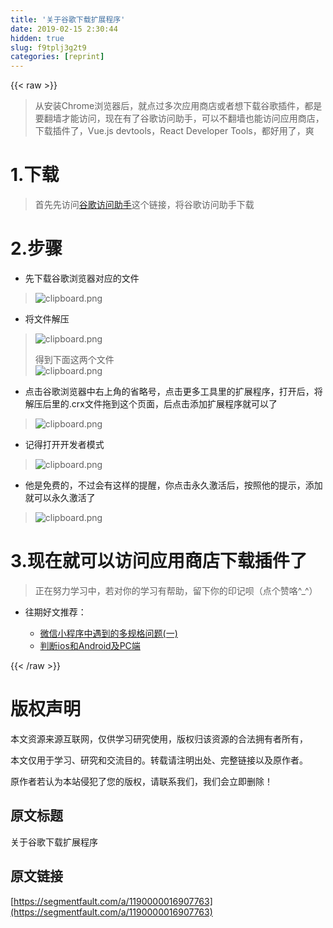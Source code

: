 ```yaml
---
title: '关于谷歌下载扩展程序' 
date: 2019-02-15 2:30:44
hidden: true
slug: f9tplj3g2t9
categories: [reprint]
---
```


{{< raw >}}

                    
<blockquote>从安装Chrome浏览器后，就点过多次应用商店或者想下载谷歌插件，都是要翻墙才能访问，现在有了谷歌访问助手，可以不翻墙也能访问应用商店，下载插件了，Vue.js devtools，React Developer Tools，都好用了，爽</blockquote>
<h1 id="articleHeader0">1.下载</h1>
<blockquote>首先先访问<a href="http://www.ggfwzs.com/" rel="nofollow noreferrer" target="_blank">谷歌访问助手</a>这个链接，将谷歌访问助手下载</blockquote>
<h1 id="articleHeader1">2.步骤</h1>
<ul><li>先下载谷歌浏览器对应的文件</li></ul>
<blockquote><span class="img-wrap"><img data-src="/img/bVbi6wp?w=1182&amp;h=682" src="https://static.alili.tech/img/bVbi6wp?w=1182&amp;h=682" alt="clipboard.png" title="clipboard.png" style="cursor: pointer; display: inline;"></span></blockquote>
<ul><li>将文件解压</li></ul>
<blockquote>
<span class="img-wrap"><img data-src="/img/bVbi6wM?w=577&amp;h=24" src="https://static.alili.tech/img/bVbi6wM?w=577&amp;h=24" alt="clipboard.png" title="clipboard.png" style="cursor: pointer; display: inline;"></span><p>得到下面这两个文件<br><span class="img-wrap"><img data-src="/img/bVbi6w1?w=674&amp;h=45" src="https://static.alili.tech/img/bVbi6w1?w=674&amp;h=45" alt="clipboard.png" title="clipboard.png" style="cursor: pointer; display: inline;"></span></p>
</blockquote>
<ul><li>点击谷歌浏览器中右上角的省略号，点击更多工具里的扩展程序，打开后，将解压后里的.crx文件拖到这个页面，后点击添加扩展程序就可以了</li></ul>
<blockquote><span class="img-wrap"><img data-src="/img/bVbi6yJ?w=1326&amp;h=718" src="https://static.alili.tech/img/bVbi6yJ?w=1326&amp;h=718" alt="clipboard.png" title="clipboard.png" style="cursor: pointer; display: inline;"></span></blockquote>
<ul><li>记得打开开发者模式</li></ul>
<blockquote><span class="img-wrap"><img data-src="/img/bVbi7qh?w=1918&amp;h=164" src="https://static.alili.tech/img/bVbi7qh?w=1918&amp;h=164" alt="clipboard.png" title="clipboard.png" style="cursor: pointer; display: inline;"></span></blockquote>
<ul><li>他是免费的，不过会有这样的提醒，你点击永久激活后，按照他的提示，添加就可以永久激活了</li></ul>
<blockquote><span class="img-wrap"><img data-src="/img/bVbi6zj?w=739&amp;h=340" src="https://static.alili.tech/img/bVbi6zj?w=739&amp;h=340" alt="clipboard.png" title="clipboard.png" style="cursor: pointer; display: inline;"></span></blockquote>
<h1 id="articleHeader2">3.现在就可以访问应用商店下载插件了</h1>
<blockquote>正在努力学习中，若对你的学习有帮助，留下你的印记呗（点个赞咯^_^）</blockquote>
<ul><li>
<p>往期好文推荐：</p>
<ul>
<li><a href="https://segmentfault.com/a/1190000016902023">微信小程序中遇到的多规格问题(一)</a></li>
<li><a href="https://segmentfault.com/a/1190000016542821" target="_blank">判断ios和Android及PC端</a></li>
</ul>
</li></ul>

                
{{< /raw >}}

# 版权声明
本文资源来源互联网，仅供学习研究使用，版权归该资源的合法拥有者所有，

本文仅用于学习、研究和交流目的。转载请注明出处、完整链接以及原作者。

原作者若认为本站侵犯了您的版权，请联系我们，我们会立即删除！

## 原文标题
关于谷歌下载扩展程序

## 原文链接
[https://segmentfault.com/a/1190000016907763](https://segmentfault.com/a/1190000016907763)


